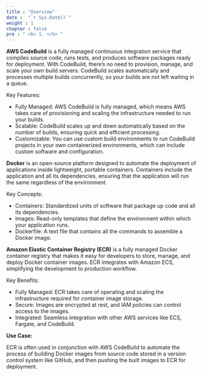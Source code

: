 ```yaml
---
title : "Overview"
date :  "`r Sys.Date()`" 
weight : 1 
chapter : false
pre : " <b> 1. </b> "
---
```


**AWS CodeBuild** is a fully managed continuous integration service that compiles source code, runs tests, and produces software packages ready for deployment. With CodeBuild, there’s no need to provision, manage, and scale your own build servers. CodeBuild scales automatically and processes multiple builds concurrently, so your builds are not left waiting in a queue.

Key Features:

+ Fully Managed: AWS CodeBuild is fully managed, which means AWS takes care of provisioning and scaling the infrastructure needed to run your builds.
+ Scalable: CodeBuild scales up and down automatically based on the number of builds, ensuring quick and efficient processing.
+ Customizable: You can use custom build environments to run CodeBuild projects in your own containerized environments, which can include custom software and configuration.


**Docker** is an open-source platform designed to automate the deployment of applications inside lightweight, portable containers. Containers include the application and all its dependencies, ensuring that the application will run the same regardless of the environment.

Key Concepts:

+ Containers: Standardized units of software that package up code and all its dependencies.
+ Images: Read-only templates that define the environment within which your application runs.
+ Dockerfile: A text file that contains all the commands to assemble a Docker image.


**Amazon Elastic Container Registry (ECR)** is a fully managed Docker container registry that makes it easy for developers to store, manage, and deploy Docker container images. ECR integrates with Amazon ECS, simplifying the development to production workflow.

Key Benefits:

+ Fully Managed: ECR takes care of operating and scaling the infrastructure required for container image storage.
+ Secure: Images are encrypted at rest, and IAM policies can control access to the images.
+ Integrated: Seamless integration with other AWS services like ECS, Fargate, and CodeBuild.
  
**Use Case:**

ECR is often used in conjunction with AWS CodeBuild to automate the process of building Docker images from source code stored in a version control system like GitHub, and then pushing the built images to ECR for deployment.


